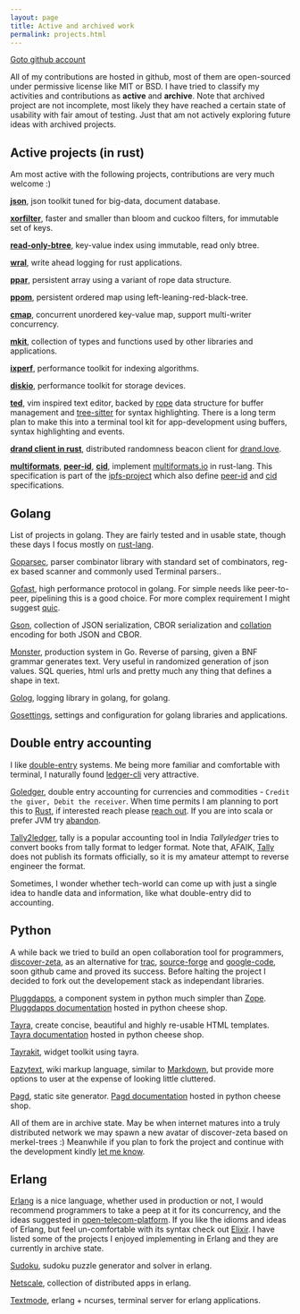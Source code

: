 ```yaml
---
layout: page
title: Active and archived work
permalink: projects.html
---
```


<a id="goto-github" href="https://github.com/prataprc">Goto github account</a>

All of my contributions are hosted in github, most of them are open-sourced
under permissive license like MIT or BSD. I have tried to classify
my activities and contributions as **active** and **archive**. Note that archived
project are not incomplete, most likely they have reached a certain state of
usability with fair amout of testing. Just that am not actively exploring future
ideas with archived projects.

Active projects (in rust)
-------------------------

Am most active with the following projects, contributions are very much welcome :)

**[json][git-jsondata]**, json toolkit tuned for big-data, document database.

**[xorfilter][git-xorfilter]**, faster and smaller than bloom and cuckoo filters,
for immutable set of keys.

**[read-only-btree][git-robt]**, key-value index using immutable, read only btree.

**[wral][git-wral]**, write ahead logging for rust applications.

**[ppar][git-ppar]**, persistent array using a variant of rope data structure.

**[ppom][git-ppom]**, persistent ordered map using left-leaning-red-black-tree.

**[cmap][git-cmap]**, concurrent unordered key-value map, support multi-writer concurrency.

**[mkit][git-mkit]**, collection of types and functions used by other libraries
and applications.

**[ixperf][git-ixperf]**, performance toolkit for indexing algorithms.

**[diskio][git-diskio]**, performance toolkit for storage devices.

**[ted][git-ted]**, vim inspired text editor, backed by [rope][rope-algo] data structure
for buffer management and [tree-sitter][tree-sitter] for syntax highlighting. There is
a long term plan to make this into a terminal tool kit for app-development using
buffers, syntax highlighting and events.

**[drand client in rust][git-drand-client]**, distributed randomness beacon client
for [drand.love][drand-love].

**[multiformats][git-multiformats]**, **[peer-id][git-peerid]**, **[cid][git-cid]**,
implement [multiformats.io][multiformats-io] in rust-lang. This specification is
part of the [ipfs-project][ipfs-io] which also define [peer-id][peerid-spec] and
[cid][cid-spec] specifications.

Golang
------

List of projects in golang. They are fairly tested and in usable state, though these
days I focus mostly on [rust-lang][rust-lang].

[Goparsec][goparsec-link], parser combinator library with standard set of
combinators, reg-ex based scanner and commonly used Terminal parsers..

[Gofast][gofast-link], high performance protocol in golang. For simple needs like
peer-to-peer, pipelining this is a good choice. For more complex requirement I might
suggest [quic][quic].

[Gson][gson-link], collection of JSON serialization, CBOR serialization and
[collation][collation] encoding for both JSON and CBOR.

[Monster][monster-link], production system in Go. Reverse of parsing,
given a BNF grammar generates text. Very useful in randomized generation of json values.
SQL queries, html urls and pretty much any thing that defines a shape in text.

[Golog][golog-link], logging library in golang, for golang.

[Gosettings][gosettings-link], settings and configuration for golang
libraries and applications.

Double entry accounting
-----------------------

I like [double-entry][double-entry] systems. Me being more familiar and comfortable with
terminal, I naturally found [ledger-cli][ledger] very attractive.

[Goledger][goledger-link], double entry accounting for currencies and commodities -
`Credit the giver, Debit the receiver`. When time permits I am planning to port this
to [Rust][rust-lang], if interested reach please [reach out](./connect.html). If you
are into scala or prefer JVM try [abandon][abandon].

[Tally2ledger][tally2ledger-link], tally is a popular accounting tool in India
_Tallyledger_ tries to convert books from tally format to ledger format. Note that,
AFAIK, [Tally][Tally] does not publish its formats officially, so it is my amateur attempt
to reverse engineer the format.

Sometimes, I wonder whether tech-world can come up with just a single idea to handle
data and information, like what double-entry did to accounting.

Python
------

A while back we tried to build an open collaboration tool for programmers,
[discover-zeta][zeta], as an alternative for [trac][trac], [source-forge][source-forge]
and [google-code][google-code], soon github came and proved its success. Before
halting the project I decided to fork out the developement stack as independant
libraries.

[Pluggdapps][pluggdapps-link], a component system in python much simpler than
[Zope][zope]. [Pluggdapps documentation][pluggdapps-doc-link] hosted in python
cheese shop.

[Tayra][tayra-link], create concise, beautiful and highly re-usable HTML
templates. [Tayra documentation][tayra-doc-link] hosted in python cheese shop.

[Tayrakit][tayrakit-link], widget toolkit using tayra.

[Eazytext][eazytext-link], wiki markup language, similar to [Markdown][markdown-link],
but provide more options to user at the expense of looking little cluttered.

[Pagd][pagd-link], static site generator. [Pagd documentation][pagd-doc-link] hosted in
python cheese shop.

All of them are in archive state. May be when internet matures into a truly
distributed network we may spawn a new avatar of discover-zeta based on
merkel-trees :) Meanwhile if you plan to fork the project and continue with the
development kindly [let me know](./connect.html).

Erlang
------

[Erlang][Erlang] is a nice language, whether used in production or not, I would
recommend programmers to take a peep at it for its concurrency, and the ideas
suggested in [open-telecom-platform][OTP]. If you like the idioms and ideas of Erlang,
but feel un-comfortable with its syntax check out [Elixir][Elixir].  I have listed
some of the projects I enjoyed implementing in Erlang and they are currently in archive
state.

[Sudoku][sudoku-link], sudoku puzzle generator and solver in erlang.

[Netscale][netscale-link], collection of distributed apps in erlang.

[Textmode][textmode-link], erlang + ncurses, terminal server for erlang
applications.


[rust-lang]: http://rust-lang.org
[quic]: https://quicwg.org
[collation]: https://prataprc.github.io/jsonsort.io
[drand-love]: https://github.com/prataprc/ted
[rope-algo]: https://en.wikipedia.org/wiki/Rope_(data_structure)
[tree-sitter]: https://tree-sitter.github.io/tree-sitter
[multiformats-io]: https://multiformats.io/
[peerid-spec]: https://github.com/libp2p/specs/blob/master/peer-ids/peer-ids.md
[cid-spec]: https://github.com/multiformats/cid
[ipfs-io]: https://ipfs.io/
[git-peerid]: https://github.com/bnclabs/ip-peerid
[git-cid]: https://github.com/bnclabs/ip-cid
[git-mkit]: https://github.com/bnclabs/mkit
[git-robt]: https://github.com/bnclabs/robt
[git-wral]: https://github.com/bnclabs/wral
[git-ppar]: https://github.com/bnclabs/ppar
[git-ppom]: https://github.com/bnclabs/ppom
[git-jsondata]: https://github.com/bnclabs/jsondata
[git-xorfilter]: https://github.com/bnclabs/xorfilter
[git-ixperf]: https://github.com/bnclabs/ixperf
[git-diskio]: https://github.com/bnclabs/diskio
[git-cmap]: https://github.com/bnclabs/cmap
[git-mkit]: https://github.com/bnclabs/mkit
[git-multiformats]: https://github.com/bnclabs/multiformats
[git-drand-client]: https://github.com/prataprc/drand-rs
[git-ted]: https://github.com/prataprc/ted

[goparsec-link]: http://github.com/prataprc/goparsec
[monster-link]: http://github.com/prataprc/monster
[gofast-link]: http://github.com/bnclabs/gofast
[gson-link]: http://github.com/bnclabs/gson
[golog-link]: http://github.com/bnclabs/golog
[gosettings-link]: http://github.com/bnclabs/gosettings

[double-entry]: https://www.investopedia.com/terms/d/double-entry.asp
[ledger]: https://www.ledger-cli.org
[Tally]: https://tallysolutions.com
[goledger-link]: http://github.com/tn47/goledger
[tally2ledger-link]: http://github.com/tn47/tally2ledger
[abandon]: https://github.com/hrj/abandon

[zeta]: https://github.com/prataprc/zeta
[trac]: https://trac.edgewall.org
[source-forge]: https://sourceforge.net
[google-code]: https://code.google.com/archive
[pluggdapps-link]: http://github.com/pluggdapps/pluggdapps
[tayra-link]: http://github.com/pluggdapps/tayra
[tayrakit-link]: http://github.com/pluggdapps/tayrakit
[pagd-link]: http://github.com/pluggdapps/pagd
[eazytext-link]: http://github.com/pluggdapps/eazytext
[pluggdapps-doc-link]: http://pythonhosted.org/pluggdapps
[tayra-doc-link]: http://pythonhosted.org/tayra
[pagd-doc-link]: http://pythonhosted.org/pagd
[markdown-link]: https://en.wikipedia.org/wiki/Markdown
[zope]: https://pypi.org/project/Zope


[Erlang]: https://www.erlang.org
[OTP]: https://en.wikipedia.org/wiki/Open_Telecom_Platform
[Elixir]: https://elixir-lang.org
[sudoku-link]: http://github.com/prataprc/sudoku
[textmode-link]: http://github.com/prataprc/textmode
[netscale-link]: http://github.com/prataprc/netscale
